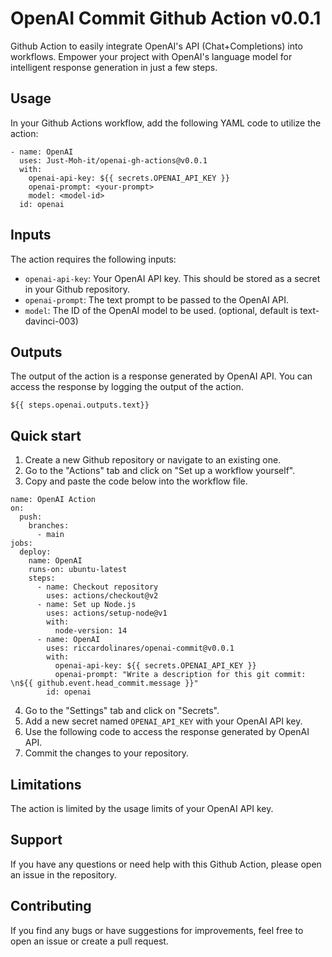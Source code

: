 # OpenAI Commit Github Action v0.0.1

Github Action to easily integrate OpenAI's API (Chat+Completions) into workflows. Empower your project with OpenAI's language model for intelligent response generation in just a few steps.

## Usage

In your Github Actions workflow, add the following YAML code to utilize the action:

```
- name: OpenAI
  uses: Just-Moh-it/openai-gh-actions@v0.0.1
  with:
    openai-api-key: ${{ secrets.OPENAI_API_KEY }}
    openai-prompt: <your-prompt>
    model: <model-id>
  id: openai
```

## Inputs

The action requires the following inputs:

- `openai-api-key`: Your OpenAI API key. This should be stored as a secret in your Github repository.
- `openai-prompt`: The text prompt to be passed to the OpenAI API.
- `model`: The ID of the OpenAI model to be used. (optional, default is text-davinci-003)

## Outputs

The output of the action is a response generated by OpenAI API. You can access the response by logging the output of the action.

```
${{ steps.openai.outputs.text}}
```

## Quick start

1. Create a new Github repository or navigate to an existing one.
2. Go to the "Actions" tab and click on "Set up a workflow yourself".
3. Copy and paste the code below into the workflow file.

```
name: OpenAI Action
on:
  push:
    branches:
      - main
jobs:
  deploy:
    name: OpenAI
    runs-on: ubuntu-latest
    steps:
      - name: Checkout repository
        uses: actions/checkout@v2
      - name: Set up Node.js
        uses: actions/setup-node@v1
        with:
          node-version: 14
      - name: OpenAI
        uses: riccardolinares/openai-commit@v0.0.1
        with:
          openai-api-key: ${{ secrets.OPENAI_API_KEY }}
          openai-prompt: "Write a description for this git commit: \n${{ github.event.head_commit.message }}"
        id: openai
```

4. Go to the "Settings" tab and click on "Secrets".
5. Add a new secret named `OPENAI_API_KEY` with your OpenAI API key.
6. Use the following code to access the response generated by OpenAI API.
7. Commit the changes to your repository.

## Limitations

The action is limited by the usage limits of your OpenAI API key.

## Support

If you have any questions or need help with this Github Action, please open an issue in the repository.

## Contributing

If you find any bugs or have suggestions for improvements, feel free to open an issue or create a pull request.
